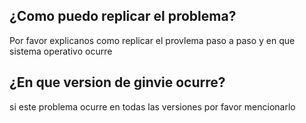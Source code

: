 ## ¿Como puedo replicar el problema?
Por favor explicanos como replicar el provlema paso a paso y en que sistema operativo ocurre

## ¿En que version de ginvie ocurre?
si este problema ocurre en todas las versiones por favor mencionarlo
